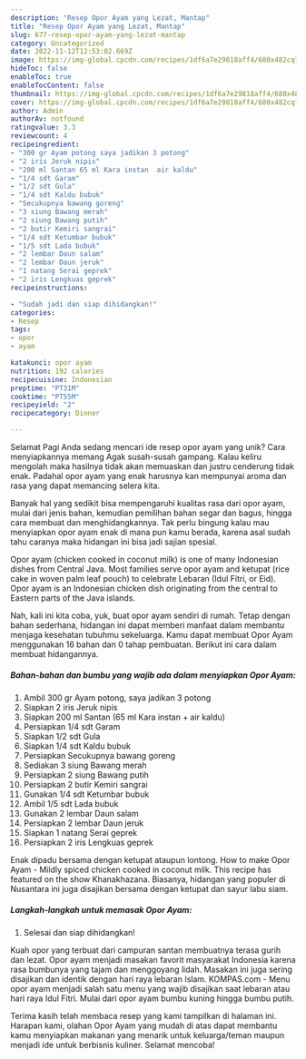 ```yaml
---
description: "Resep Opor Ayam yang Lezat, Mantap"
title: "Resep Opor Ayam yang Lezat, Mantap"
slug: 677-resep-opor-ayam-yang-lezat-mantap
category: Uncategorized
date: 2022-11-12T12:53:02.669Z
image: https://img-global.cpcdn.com/recipes/1df6a7e29818aff4/680x482cq70/opor-ayam-foto-resep-utama.jpg
hideToc: false
enableToc: true
enableTocContent: false
thumbnail: https://img-global.cpcdn.com/recipes/1df6a7e29818aff4/680x482cq70/opor-ayam-foto-resep-utama.jpg
cover: https://img-global.cpcdn.com/recipes/1df6a7e29818aff4/680x482cq70/opor-ayam-foto-resep-utama.jpg
author: Admin
authorAv: notfound
ratingvalue: 3.3
reviewcount: 4
recipeingredient:
- "300 gr Ayam potong saya jadikan 3 potong"
- "2 iris Jeruk nipis"
- "200 ml Santan 65 ml Kara instan  air kaldu"
- "1/4 sdt Garam"
- "1/2 sdt Gula"
- "1/4 sdt Kaldu bubuk"
- "Secukupnya bawang goreng"
- "3 siung Bawang merah"
- "2 siung Bawang putih"
- "2 butir Kemiri sangrai"
- "1/4 sdt Ketumbar bubuk"
- "1/5 sdt Lada bubuk"
- "2 lembar Daun salam"
- "2 lembar Daun jeruk"
- "1 natang Serai geprek"
- "2 iris Lengkuas geprek"
recipeinstructions:

- "Sudah jadi dan siap dihidangkan!"
categories:
- Resep
tags:
- opor
- ayam

katakunci: opor ayam 
nutrition: 192 calories
recipecuisine: Indonesian
preptime: "PT31M"
cooktime: "PT55M"
recipeyield: "2"
recipecategory: Dinner

---
```



Selamat Pagi Anda sedang mencari ide resep opor ayam yang unik? Cara menyiapkannya memang Agak susah-susah gampang. Kalau keliru mengolah maka hasilnya tidak akan memuaskan dan justru cenderung tidak enak. Padahal opor ayam yang enak harusnya kan mempunyai aroma dan rasa yang dapat memancing selera kita.


Banyak hal yang sedikit bisa mempengaruhi kualitas rasa dari opor ayam, mulai dari jenis bahan, kemudian pemilihan bahan segar dan bagus, hingga cara membuat dan menghidangkannya. Tak perlu bingung kalau mau menyiapkan opor ayam enak di mana pun kamu berada, karena asal sudah tahu caranya maka hidangan ini bisa jadi sajian spesial.

Opor ayam (chicken cooked in coconut milk) is one of many Indonesian dishes from Central Java. Most families serve opor ayam and ketupat (rice cake in woven palm leaf pouch) to celebrate Lebaran (Idul Fitri, or Eid). Opor ayam is an Indonesian chicken dish originating from the central to Eastern parts of the Java islands.


Nah, kali ini kita coba, yuk, buat opor ayam sendiri di rumah. Tetap dengan bahan sederhana, hidangan ini dapat memberi manfaat dalam membantu menjaga kesehatan tubuhmu sekeluarga. Kamu dapat membuat Opor Ayam menggunakan 16 bahan dan 0 tahap pembuatan. Berikut ini cara dalam membuat hidangannya.

<!--inarticleads1-->

##### Bahan-bahan dan bumbu yang wajib ada dalam menyiapkan Opor Ayam:

1. Ambil 300 gr Ayam potong, saya jadikan 3 potong
1. Siapkan 2 iris Jeruk nipis
1. Siapkan 200 ml Santan (65 ml Kara instan + air kaldu)
1. Persiapkan 1/4 sdt Garam
1. Siapkan 1/2 sdt Gula
1. Siapkan 1/4 sdt Kaldu bubuk
1. Persiapkan Secukupnya bawang goreng
1. Sediakan 3 siung Bawang merah
1. Persiapkan 2 siung Bawang putih
1. Persiapkan 2 butir Kemiri sangrai
1. Gunakan 1/4 sdt Ketumbar bubuk
1. Ambil 1/5 sdt Lada bubuk
1. Gunakan 2 lembar Daun salam
1. Persiapkan 2 lembar Daun jeruk
1. Siapkan 1 natang Serai geprek
1. Persiapkan 2 iris Lengkuas geprek


Enak dipadu bersama dengan ketupat ataupun lontong. How to make Opor Ayam - Mildly spiced chicken cooked in coconut milk. This recipe has featured on the show Khanakhazana. Biasanya, hidangan yang populer di Nusantara ini juga disajikan bersama dengan ketupat dan sayur labu siam. 

<!--inarticleads2-->

##### Langkah-langkah untuk memasak Opor Ayam:


1. Selesai dan siap dihidangkan!

Kuah opor yang terbuat dari campuran santan membuatnya terasa gurih dan lezat. Opor ayam menjadi masakan favorit masyarakat Indonesia karena rasa bumbunya yang tajam dan menggoyang lidah. Masakan ini juga sering disajikan dan identik dengan hari raya lebaran Islam. KOMPAS.com - Menu opor ayam menjadi salah satu menu yang wajib disajikan saat lebaran atau hari raya Idul Fitri. Mulai dari opor ayam bumbu kuning hingga bumbu putih. 

Terima kasih telah membaca resep yang kami tampilkan di halaman ini. Harapan kami, olahan Opor Ayam yang mudah di atas dapat membantu kamu menyiapkan makanan yang menarik untuk keluarga/teman maupun menjadi ide untuk berbisnis kuliner. Selamat mencoba!
